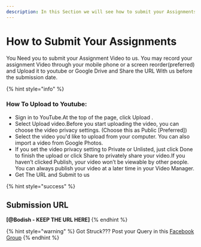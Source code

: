 ```yaml
---
description: In this Section we will see how to submit your Assignments
---
```


# How to Submit Your Assignments

You Need you to submit your Assignment Video to us. You may record your assignment Video through your mobile phone or a screen reorder\(preferred\) and Upload it to youtube or Google Drive and Share the URL With us before the submission date.

{% hint style="info" %}

### How To Upload to Youtube:

* Sign in to YouTube.At the top of the page, click Upload .
* Select Upload video.Before you start uploading the video, you can choose the video privacy settings. \(Choose this as Public \[Preferred\]\)
* Select the video you'd like to upload from your computer. You can also import a video from Google Photos.
* If you set the video privacy setting to Private or Unlisted, just click Done to finish the upload or click Share to privately share your video.If you haven’t clicked Publish, your video won’t be viewable by other people. You can always publish your video at a later time in your Video Manager.
* Get The URL and Submit to us

{% hint style="success" %}
## **Submission URL**

**\[@Bodish - KEEP THE URL HERE\]**
{% endhint %}

{% hint style="warning" %}
Got Struck??? Post your Query in this [Facebook Group](https://www.facebook.com/groups/soi.vr/)​
{% endhint %}

